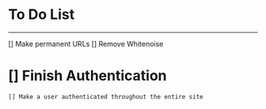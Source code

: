 # To Do List
------------

[] Make permanent URLs
[] Remove Whitenoise
# [] Finish Authentication
    [] Make a user authenticated throughout the entire site
